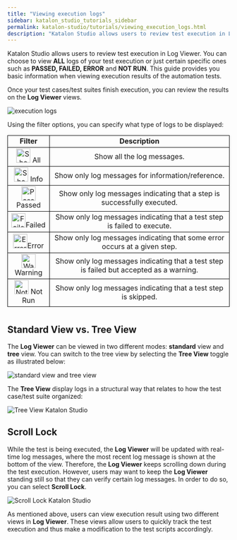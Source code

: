 ```yaml
---
title: "Viewing execution logs"
sidebar: katalon_studio_tutorials_sidebar
permalink: katalon-studio/tutorials/viewing_execution_logs.html
description: "Katalon Studio allows users to review test execution in Log Viewer. This guide shows you to view execution results of automation tests."
---
```

[](#)

Katalon Studio allows users to review test execution in Log Viewer. You can choose to view **ALL** logs of your test execution or just certain specific ones such as **PASSED, FAILED, ERROR** and **NOT RUN**. This guide provides you basic information when viewing execution results of the automation tests.

Once your test cases/test suites finish execution, you can review the results on the **Log Viewer** views.

![execution logs](../../images/katalon-studio/tutorials/viewing_execution_logs/Log-Viewer.png)

Using the filter options, you can specify what type of logs to be displayed:

<table style="height: 398px;" width="692"><tbody><tr><td style="text-align: center; border: 1px solid black; width: 91px;"><b>Filter</b></td><td style="text-align: center; border: 1px solid black; width: 585px;"><b>Description</b></td></tr><tr><td style="text-align: center; border: 1px solid black; width: 91px;"><img class="init-size aligncenter wp-image-2183 size-full" src="../../images/katalon-studio/tutorials/viewing_execution_logs/All.png" alt="Show all the log messages" width="32" height="32"> <span style="font-weight: 400;">All</span></td><td style="text-align: center; border: 1px solid black; width: 585px;"><span style="font-weight: 400;">Show all the log messages.</span></td></tr><tr><td style="text-align: center; border: 1px solid black; width: 91px;"><img class="init-size aligncenter wp-image-2184 size-full" src="../../images/katalon-studio/tutorials/viewing_execution_logs/Info.png" alt="Show only log messages for information/reference" width="32" height="32"> <span style="font-weight: 400;">Info</span></td><td style="text-align: center; border: 1px solid black; width: 585px;"><span style="font-weight: 400;">Show only log messages for information/reference.</span></td></tr><tr><td style="text-align: center; border: 1px solid black; width: 91px;"><img class="init-size aligncenter wp-image-2185 size-full" src="../../images/katalon-studio/tutorials/viewing_execution_logs/Passed.png" alt="Passed" width="32" height="32"><span style="font-weight: 400;">Passed</span></td><td style="text-align: center; border: 1px solid black; width: 585px;"><span style="font-weight: 400;">Show only log messages indicating that a step is successfully executed.</span></td></tr><tr><td style="text-align: center; border: 1px solid black; width: 91px;"><img class="init-size aligncenter wp-image-2186 size-full" src="../../images/katalon-studio/tutorials/viewing_execution_logs/Failed.png" alt="Failed" width="32" height="32">Failed</td><td style="text-align: center; border: 1px solid black; width: 585px;"><span style="font-weight: 400;">Show only log messages indicating that a test step is failed to execute.</span></td></tr><tr><td style="text-align: center; border: 1px solid black; width: 91px;"><img class="init-size aligncenter wp-image-2187 size-full" src="../../images/katalon-studio/tutorials/viewing_execution_logs/Error.png" alt="Error" width="32" height="32"><span style="font-weight: 400;">Error</span></td><td style="text-align: center; border: 1px solid black; width: 585px;"><span style="font-weight: 400;">Show only log messages indicating that some error occurs at a given step.</span></td></tr><tr><td style="text-align: center; border: 1px solid black; width: 91px;"><span style="font-weight: 400;"><img class="init-size aligncenter wp-image-2188 size-full" src="../../images/katalon-studio/tutorials/viewing_execution_logs/Warning.png" alt="Warning" width="32" height="32">Warning</span></td><td style="text-align: center; border: 1px solid black; width: 585px;"><span style="font-weight: 400;">Show only log messages indicating that a test step is failed but accepted as a warning.</span></td></tr><tr><td style="text-align: center; border: 1px solid black; width: 91px;"><span style="font-weight: 400;"><img class="init-size aligncenter wp-image-2189 size-full" src="../../images/katalon-studio/tutorials/viewing_execution_logs/Not-Run.png" alt="Not run" width="32" height="32"> </span><span style="font-weight: 400;">Not Run</span></td><td style="text-align: center; border: 1px solid black; width: 585px;"><span style="font-weight: 400;">Show only log messages indicating that a test step is skipped.</span></td></tr></tbody></table>

**Standard View vs. Tree View**
-------------------------------

The **Log Viewer** can be viewed in two different modes: **standard** view and **tree** view. You can switch to the tree view by selecting the **Tree View** toggle as illustrated below:

![standard view and tree view](../../images/katalon-studio/tutorials/viewing_execution_logs/Log-Viewer-2.png)

The **Tree View** display logs in a structural way that relates to how the test case/test suite organized:

![Tree View Katalon Studio](../../images/katalon-studio/tutorials/viewing_execution_logs/Tree-View.png)

**Scroll Lock**
---------------

While the test is being executed, the **Log Viewer** will be updated with real-time log messages, where the most recent log message is shown at the bottom of the view. Therefore, the **Log Viewer** keeps scrolling down during the test execution. However, users may want to keep the **Log Viewer** standing still so that they can verify certain log messages. In order to do so, you can select **Scroll Lock**.

![Scroll Lock Katalon Studio](../../images/katalon-studio/tutorials/viewing_execution_logs/Scroll-Lock.png)

As mentioned above, users can view execution result using two different views in **Log Viewer**. These views allow users to quickly track the test execution and thus make a modification to the test scripts accordingly.  

[](#modal-id-popup)